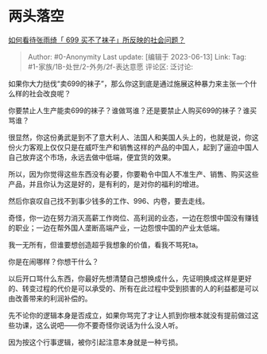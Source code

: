 # 两头落空
[如何看待张雨绮「 699 买不了袜子」所反映的社会问题？](https://www.zhihu.com/question/606016416/answer/3070876009)

> Author: #0-Anonymity
> Last update: [编辑于 2023-06-13]
> Link:
> Tag: #1-家族/1B-处世/2-外务/2f-表达意愿 
> 评论区:
> 泛讨论:

如果你大力挞伐“卖699的袜子”，那么你这到底是通过施展这种暴力来主张一个什么样的社会改良呢？

你要禁止人生产能卖699的袜子？谁做骂谁？还是要禁止人购买699的袜子？谁买骂谁？

很显然，你这份勇武是到不了意大利人、法国人和美国人头上的，也就是说，你这份火力客观上仅仅只是在威吓生产和销售这样的产品的中国人，起到了逼迫中国人自己放弃这个市场，永远去做中低端，便宜货的效果。

所以，因为你觉得这些东西没有必要，你要勒令中国人不准生产、销售、购买这些产品，并且你认为这是好的，是有利的，是对你的福利的增进。

然后你哀叹自己找不到事少钱多的工作、996、内卷，要去走线。

奇怪，你一边在努力消灭高薪工作岗位、高利润的业态，一边在怨恨中国没有赚钱的职业；一边在帮外国人垄断高端产业，一边怨恨中国的产业太低端。

我一无所有，但谁要想创造超乎我想象的价值，看我不骂死ta。

你是在闹哪样？你想干什么？

以后开口骂什么东西，你最好先想清楚自己想换成什么，先证明换成这样是更好的、转变过程的代价是可以承受的、所有在此过程中受到损害的人的利益都是可以由改善带来的利润补偿的。

先不论你的逻辑本身是否成立，如果你骂完了才让人抓到你根本就没有提前做过这些功课，这么说吧——你不要奇怪你说话为什么没人听。

因为按这个行事逻辑，被你引起注意本身就是一种亏损。